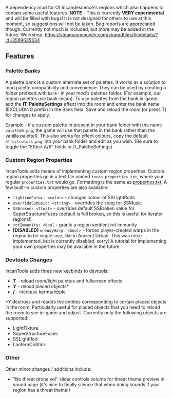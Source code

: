 A dependency mod for Of Incandescence's regions which also happens to contain some useful features. **NOTE** - This is currently **VERY experimental** and will be filled with bugs! It is not designed for others to use at this moment, so suggestions will not be taken. Bug reports are appreciated though. Currently not much is included, but more may be added in the future.
Workshop: https://steamcommunity.com/sharedfiles/filedetails/?id=3589635634

## Features
### Palette Banks
A palette bank is a custom alternate set of palettes. It works as a solution to mod palette compatibility and convenience.
They can be used by creating a folder prefixed with `bank-` in your mod's palettes folder. (For example, our region palettes use bank-incan). To use palettes from the bank in-game, add the **IT_PaletteSettings** effect into the room and enter the bank name (EXCLUDING prefix) in the Bank field. Save and reload the room (or press T) for changes to apply.

Example - if a custom palette in present in your bank folder with the name `palette0.png`, the game will use that palette in the bank rather than the vanilla palette0. This also works for effect colours, copy the default `effectcolors.png` into your bank folder and edit as you wish. (Be sure to toggle the "Effect A/B" fields in IT_PaletteSettings)

### Custom Region Properties
IncanTools adds means of implementing custom region properties. Custom region properties go in a text file named `incan_properties.txt`, where your regular `properties.txt` would go. Formatting is the same as [properties.txt](https://rainworldmodding.miraheze.org/wiki/Properties_File). A few built-in custom properties are also available:
- `lightrodColor: <color>` - changes colour of SSLightRods
- `overrideSSMusic: <string>` - overrides the song for SSMusic 
- `SSBroken: <float>` - overrides default SSBroken value for SuperStructureFuses (default is full broken, so this is useful for iterator regions!)
- `rotImmunity: <bool` - grants a region sentient rot immunity
- **[DISABLED]** `oneWayWarp: <bool>` - forces player-created warps in the region to be single-use, like in Ancient Urban. This was once implemented, but is currently disabled. sorry!
A tutorial for implementing your own properties may be available in the future.

### Devtools Changes
IncanTools adds three new keybinds to devtools:
- **T** - reload room/light palettes and fullscreen effects
- **Y** - reload placed objects*
- **/** - increase karma/ripple

*Y destroys and readds the entities corresponding to certain placed objects in the room. Particularly useful for placed objects that you need to reload the room to see in-game and adjust. Currently only the following objects are supported:
- LightFixture
- SuperStructureFuses
- SSLightRod
- LanternOnStick

### Other
Other minor changes / additions include:
- "No threat drone vol" slider controls volume for threat theme preview in sound page (it's nice to finally silence that when doing sounds if your region has a threat theme!)
